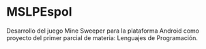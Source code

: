 MSLPEspol
=========

Desarrollo del juego Mine Sweeper para la plataforma Android como proyecto del primer parcial de materia: Lenguajes de Programación.
